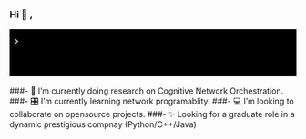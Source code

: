 ### Hi 👋 , 
![gif](https://github.com/seekasra/seekasra/blob/main/custome-greeting.gif)
<!--
**seekasra/seekasra** is a ✨ _special_ ✨ repository because its `README.md` (this file) appears on your GitHub profile.
-->
###- 🔭 I’m currently doing research on Cognitive Network Orchestration.
###- 🎛 I’m currently learning network programablity.
###- 💻 I’m looking to collaborate on opensource projects.
###- ✨ Looking for a graduate role in a dynamic prestigious compnay (Python/C++/Java)

